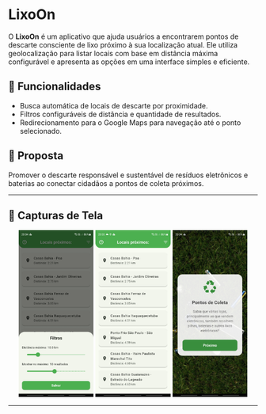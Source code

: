 # LixoOn

O **LixoOn** é um aplicativo que ajuda usuários a encontrarem pontos de descarte consciente de lixo próximo à sua localização atual. Ele utiliza geolocalização para listar locais com base em distância máxima configurável e apresenta as opções em uma interface simples e eficiente.

## 📱 Funcionalidades

- Busca automática de locais de descarte por proximidade.
- Filtros configuráveis de distância e quantidade de resultados.
- Redirecionamento para o Google Maps para navegação até o ponto selecionado.

## 🧭 Proposta

Promover o descarte responsável e sustentável de resíduos eletrônicos e baterias ao conectar cidadãos a pontos de coleta próximos.

---

## 📸 Capturas de Tela

<p align="center">
  <img src="screenshots/1.jpg" alt="Screenshot 1" width="30%"/>
  <img src="screenshots/2.jpg" alt="Screenshot 2" width="30%"/>
  <img src="screenshots/3.jpg" alt="Screenshot 3" width="30%"/>
</p>

---